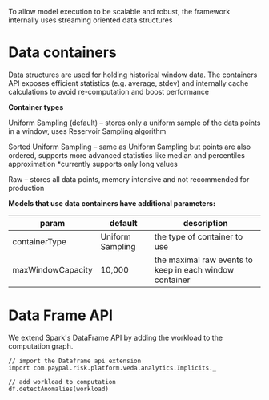 To allow model execution to be scalable and robust, the framework internally uses streaming oriented data structures

# Data containers

Data structures are used for holding historical window data. The containers API exposes efficient statistics (e.g. average, stdev) and internally cache calculations to avoid re-computation and boost performance

**Container types**

Uniform Sampling (default) – stores only a uniform sample of the data points in a window, uses Reservoir Sampling algorithm

Sorted Uniform Sampling – same as Uniform Sampling but points are also ordered, supports more advanced statistics like median and percentiles approximation
*currently supports only  long values

Raw – stores all data points, memory intensive and not recommended for production

**Models that use data containers have additional parameters:**

|param|default|description|
|-----|-------|-----------|
|containerType|Uniform Sampling| the type of container to use|
|maxWindowCapacity|10,000| the maximal raw events to keep in each window container|

# Data Frame API

We extend Spark's DataFrame API by adding the workload to the computation graph.

```
// import the Dataframe api extension
import com.paypal.risk.platform.veda.analytics.Implicits._
 
// add workload to computation
df.detectAnomalies(workload)

```
